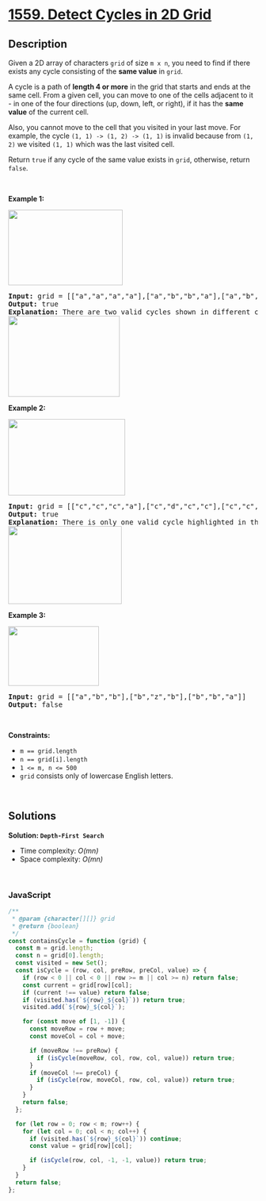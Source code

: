 # [1559. Detect Cycles in 2D Grid](https://leetcode.com/problems/detect-cycles-in-2d-grid)

## Description

<div class="xFUwe" data-track-load="description_content"><p>Given a 2D array of characters <code>grid</code> of size <code>m x n</code>, you need to find if there exists any cycle consisting of the <strong>same value</strong> in <code>grid</code>.</p>

<p>A cycle is a path of <strong>length 4 or more</strong> in the grid that starts and ends at the same cell. From a given cell, you can move to one of the cells adjacent to it - in one of the four directions (up, down, left, or right), if it has the <strong>same value</strong> of the current cell.</p>

<p>Also, you cannot move to the cell that you visited in your last move. For example, the cycle <code>(1, 1) -&gt; (1, 2) -&gt; (1, 1)</code> is invalid because from <code>(1, 2)</code> we visited <code>(1, 1)</code> which was the last visited cell.</p>

<p>Return <code>true</code> if any cycle of the same value exists in <code>grid</code>, otherwise, return <code>false</code>.</p>

<p>&nbsp;</p>
<p><strong class="example">Example 1:</strong></p>

<p><strong><img alt="" src="https://assets.leetcode.com/uploads/2020/07/15/1.png" style="width: 231px; height: 152px;"></strong></p>

<pre><strong>Input:</strong> grid = [["a","a","a","a"],["a","b","b","a"],["a","b","b","a"],["a","a","a","a"]]
<strong>Output:</strong> true
<strong>Explanation: </strong>There are two valid cycles shown in different colors in the image below:
<img alt="" src="https://assets.leetcode.com/uploads/2020/07/15/11.png" style="width: 225px; height: 163px;">
</pre>

<p><strong class="example">Example 2:</strong></p>

<p><strong><img alt="" src="https://assets.leetcode.com/uploads/2020/07/15/22.png" style="width: 236px; height: 154px;"></strong></p>

<pre><strong>Input:</strong> grid = [["c","c","c","a"],["c","d","c","c"],["c","c","e","c"],["f","c","c","c"]]
<strong>Output:</strong> true
<strong>Explanation: </strong>There is only one valid cycle highlighted in the image below:
<img alt="" src="https://assets.leetcode.com/uploads/2020/07/15/2.png" style="width: 229px; height: 157px;">
</pre>

<p><strong class="example">Example 3:</strong></p>

<p><strong><img alt="" src="https://assets.leetcode.com/uploads/2020/07/15/3.png" style="width: 183px; height: 120px;"></strong></p>

<pre><strong>Input:</strong> grid = [["a","b","b"],["b","z","b"],["b","b","a"]]
<strong>Output:</strong> false
</pre>

<p>&nbsp;</p>
<p><strong>Constraints:</strong></p>

<ul>
	<li><code>m == grid.length</code></li>
	<li><code>n == grid[i].length</code></li>
	<li><code>1 &lt;= m, n &lt;= 500</code></li>
	<li><code>grid</code> consists only of lowercase English letters.</li>
</ul>
</div>
<p>&nbsp;</p>

## Solutions

**Solution: `Depth-First Search`**

- Time complexity: <em>O(mn)</em>
- Space complexity: <em>O(mn)</em>

<p>&nbsp;</p>

### **JavaScript**

```js
/**
 * @param {character[][]} grid
 * @return {boolean}
 */
const containsCycle = function (grid) {
  const m = grid.length;
  const n = grid[0].length;
  const visited = new Set();
  const isCycle = (row, col, preRow, preCol, value) => {
    if (row < 0 || col < 0 || row >= m || col >= n) return false;
    const current = grid[row][col];
    if (current !== value) return false;
    if (visited.has(`${row}_${col}`)) return true;
    visited.add(`${row}_${col}`);

    for (const move of [1, -1]) {
      const moveRow = row + move;
      const moveCol = col + move;

      if (moveRow !== preRow) {
        if (isCycle(moveRow, col, row, col, value)) return true;
      }
      if (moveCol !== preCol) {
        if (isCycle(row, moveCol, row, col, value)) return true;
      }
    }
    return false;
  };

  for (let row = 0; row < m; row++) {
    for (let col = 0; col < n; col++) {
      if (visited.has(`${row}_${col}`)) continue;
      const value = grid[row][col];

      if (isCycle(row, col, -1, -1, value)) return true;
    }
  }
  return false;
};
```
